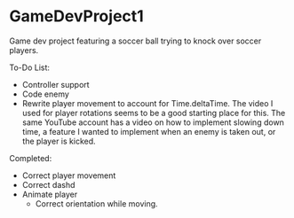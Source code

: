 # GameDevProject1
Game dev project featuring a soccer ball trying to knock over soccer players. 


To-Do List:
- Controller support
- Code enemy
- Rewrite player movement to account for Time.deltaTime. The video I used for player rotations seems to be a good starting place for this. The same YouTube account has a video on how to implement slowing down time, a feature I wanted to implement when an enemy is taken out, or the player is kicked.

Completed:
- Correct player movement
- Correct dashd
- Animate player
	- Correct orientation while moving.